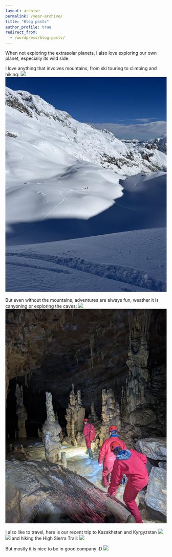 ```yaml
---
layout: archive
permalink: /year-archive/
title: "Blog posts"
author_profile: true
redirect_from:
  - /wordpress/blog-posts/
---
```


When not exploring the extrasolar planets, I also love exploring our own planet, especially its wild side. 


I love anything that involves mountains, from ski touring to climbing and hiking:
  ![](/images/splevta.jpg)
  ![](/images/turno.jpeg)

But even without the mountains, adventures are always fun, weather it is canyoning or exploring the caves:
  ![](/images/gacnik.jpg)
  ![](/images/jama.jpg)

I also like to travel, here is our recent trip to Kazakhstan and Kyrgyzstan
  ![](/images/kazi.JPG)
  ![](/images/kirgi1.jpg)
and hiking the High Sierra Trail:
  ![](/images/murica.jpg)

But mostly it is nice to be in good company :D
  ![](/images/poroka.jpg)


